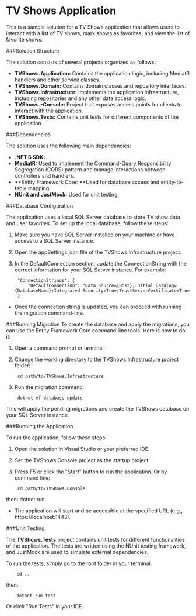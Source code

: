 # TV Shows Application

This is a sample solution for a TV Shows application that allows users to interact with a list of TV shows, mark shows as favorites, and view the list of favorite shows.

###Solution Structure

The solution consists of several projects organized as follows:

- **TVShows.Application:**  Contains the application logic, including MediatR handlers and other service classes.
- **TVShows.Domain:** Contains domain classes and repository interfaces.
- **TVShows.Infrastructure:** Implements the application infrastructure, including repositories and any other data access logic.
- **TVShows.-Console:** Project that exposes access points for clients to interact with the application.
- **TVShows.Tests:** Contains unit tests for different components of the application

###Dependencies

The solution uses the following main dependencies:

- **.NET 6 SDK:** .
- **MediatR:** Used to implement the Command-Query Responsibility Segregation (CQRS) pattern and manage interactions between controllers and handlers.
- **Entity Framework Core: **Used for database access and entity-to-table mapping.
- **NUnit and JustMock:** Used for unit testing.

###Database Configuration

The application uses a local SQL Server database to store TV show data and user favorites. To set up the local database, follow these steps:

1. Make sure you have SQL Server installed on your machine or have access to a SQL Server instance.
2. Open the appSettings.json file of the TVShows.Infrastructure project.
3. In the DefaultConnection section, update the ConnectionString with the correct information for your SQL Server instance. For example:

    	"ConnectionStrings": {
			"DefaultConnection": "Data Source={Host};Initial Catalog={DatabaseName};Integrated Security=True;TrustServerCertificate=True
		}
	
- Once the connection string is updated, you can proceed with running the migration command-line.

###Running Migration
To create the database and apply the migrations, you can use the Entity Framework Core command-line tools. Here is how to do it:

1. Open a command prompt or terminal.
2. Change the working directory to the TVShows.Infrastructure project folder:

    	cd path/to/TVShows.Infrastructure

3. Run the migration command:

 		dotnet ef database update

This will apply the pending migrations and create the TVShows database on your SQL Server instance.

###Running the Application

To run the application, follow these steps:

1. Open the solution in Visual Studio or your preferred IDE.
2. Set the TVShows.Console project as the startup project.
3. Press F5 or click the "Start" button to run the application. Or by command line:

 		cd path/to/TVShows.Console
then:
 		dotnet run

- The application will start and be accessible at the specified URL (e.g., https://localhost:1443).

###Unit Testing

The **TVShows.Tests** project contains unit tests for different functionalities of the application. The tests are written using the NUnit testing framework, and JustMock are used to simulate external dependencies.

To run the tests, simply go to the root folder in your terminal.

 		cd ..

then:

 		dotnet run test
Or click "Run Tests" in your IDE.
